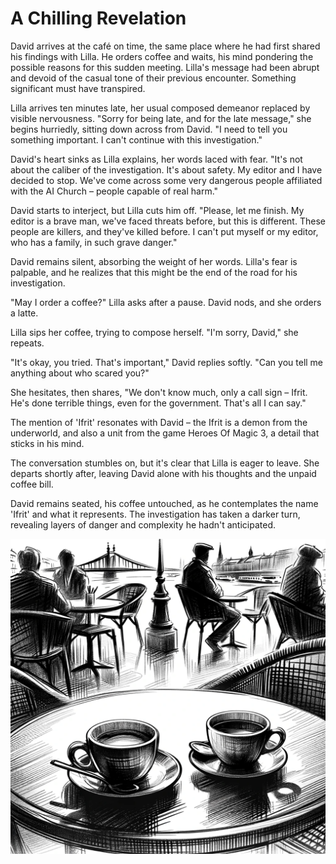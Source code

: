 # A Chilling Revelation

David arrives at the café on time, the same place where he had first shared his findings with Lilla. He orders coffee and waits, his mind pondering the possible reasons for this sudden meeting. Lilla's message had been abrupt and devoid of the casual tone of their previous encounter. Something significant must have transpired.

Lilla arrives ten minutes late, her usual composed demeanor replaced by visible nervousness. "Sorry for being late, and for the late message," she begins hurriedly, sitting down across from David. "I need to tell you something important. I can't continue with this investigation."

David's heart sinks as Lilla explains, her words laced with fear. "It's not about the caliber of the investigation. It's about safety. My editor and I have decided to stop. We've come across some very dangerous people affiliated with the AI Church – people capable of real harm."

David starts to interject, but Lilla cuts him off. "Please, let me finish. My editor is a brave man, we've faced threats before, but this is different. These people are killers, and they've killed before. I can't put myself or my editor, who has a family, in such grave danger."

David remains silent, absorbing the weight of her words. Lilla's fear is palpable, and he realizes that this might be the end of the road for his investigation.

"May I order a coffee?" Lilla asks after a pause. David nods, and she orders a latte.

Lilla sips her coffee, trying to compose herself. "I'm sorry, David," she repeats.

"It's okay, you tried. That's important," David replies softly. "Can you tell me anything about who scared you?"

She hesitates, then shares, "We don't know much, only a call sign – Ifrit. He's done terrible things, even for the government. That's all I can say."

The mention of 'Ifrit' resonates with David – the Ifrit is a demon from the underworld, and also a unit from the game Heroes Of Magic 3, a detail that sticks in his mind.

The conversation stumbles on, but it's clear that Lilla is eager to leave. She departs shortly after, leaving David alone with his thoughts and the unpaid coffee bill.

David remains seated, his coffee untouched, as he contemplates the name 'Ifrit' and what it represents. The investigation has taken a darker turn, revealing layers of danger and complexity he hadn't anticipated.

![A cafe by the Danube](./images/23.cafe.png "A Chilling Revelation")
